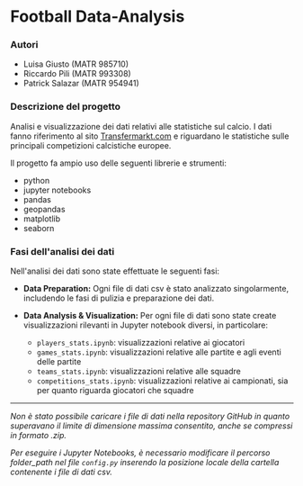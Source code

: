 # Football Data-Analysis

### Autori

- Luisa Giusto (MATR 985710)
- Riccardo Pili (MATR 993308)
- Patrick Salazar (MATR 954941)


### Descrizione del progetto

Analisi e visualizzazione dei dati relativi alle statistiche sul calcio. I dati fanno riferimento al sito [Transfermarkt.com](https://www.transfermarkt.com/) e riguardano le statistiche sulle principali competizioni calcistiche europee.


Il progetto fa ampio uso delle seguenti librerie e strumenti:
- python
- jupyter notebooks
- pandas
- geopandas
- matplotlib
- seaborn


### Fasi dell'analisi dei dati
Nell'analisi dei dati sono state effettuate le seguenti fasi:

- **Data Preparation:** Ogni file di dati csv è stato analizzato singolarmente, includendo le fasi di pulizia e preparazione dei dati.
  
- **Data Analysis & Visualization:** Per ogni file di dati sono state create visualizzazioni rilevanti in Jupyter notebook diversi, in particolare:

  - `players_stats.ipynb`: visualizzazioni relative ai giocatori
  - `games_stats.ipynb`: visualizzazioni relative alle partite e agli eventi delle partite
  - `teams_stats.ipynb`: visualizzazioni relative alle squadre
  - `competitions_stats.ipynb`: visualizzazioni relative ai campionati, sia per quanto riguarda giocatori che squadre



---

_Non è stato possibile caricare i file di dati nella repository GitHub in quanto superavano il limite di dimensione massima consentito, anche se compressi in formato .zip._

_Per eseguire i Jupyter Notebooks, è necessario modificare il percorso folder_path nel file `config.py` inserendo la posizione locale della cartella contenente i file di dati csv._
